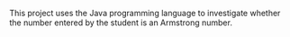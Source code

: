 This project uses the Java programming language to investigate whether the number entered by the student is an Armstrong number.

